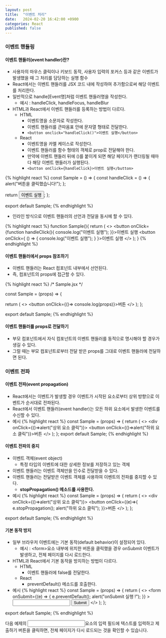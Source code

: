 ```yaml
---
layout: post
title:  "이벤트 처리"
date:   2024-02-20 16:42:00 +0900
categories: React
published: false
---
```


### 이벤트 핸들링

#### 이벤트 핸들러(event handler)란?

- 사용자의 마우스 클릭이나 키보드 동작, 사용자 입력의 포커스 등과 같은 이벤트가 발생했을 때 그 처리를 담당하는 실행 함수
- React에서는 이벤트 핸들러를 JSX 코드 내에 작성하여 추가함으로써 해당 이벤트를 처리한다.
- 일반적으로 handle\[Event명]처럼 이벤트 핸들러명을 작성한다.
    - 예시 : handleClick, handleFocus, handleBlur
- HTML과 React에서 이벤트 핸들러를 등록하는 방법이 다르다.
    - HTML
        - 이벤트명을 소문자로 작성한다.
        - 이벤트 핸들러를 큰따옴표 안에 문자열 형태로 전달한다.
        - `<button onclick="handleClick()">이벤트 실행</button>`
    - React
        - 이벤트명을 카멜 케이스로 작성한다.
        - 이벤트 핸들러를 함수 형태의 객체로 prop로 전달해야 한다.
        - 만약에 이벤트 핸들러 뒤에 ()를 붙이게 되면 해당 페이지가 랜더링될 때마다 해당 이벤트 핸들러가 실행된다.
        - `<button onClick={handleClick}>이벤트 실행</button>`

{% highlight react %}
const Sample = () => {
  const handleClick = () => {
    alert("버튼을 클릭했습니다!");
  };

  return <button onClick={handleClick}>이벤트 실행</button>;
};

export default Sample;
{% endhighlight %}

- 인라인 방식으로 이벤트 핸들러의 선언과 전달을 동시에 할 수 있다.

{% highlight react %}
function Sample(){
    return (
        <>
            <button onClick={function handleClick(){
                console.log("이벤트 실행");
            }}>이벤트 실행</button>
            <button onClick={
                () => {
                    console.log("이벤트 실행");
                }
            }>이벤트 실행</button>
        </>
    );
}
{% endhighlight %}

#### 이벤트 핸들러에서 props 참조하기

- 이벤트 핸들러는 React 컴포넌트 내부에서 선언된다.
- 즉, 컴포넌트의 props에 접근할 수 있다.

{% highlight react %}
/* Sample.jsx */

const Sample = (props) => {

  return (
      <>
        <button onClick={()=> console.log(props)}>버튼</button>
      </>
    );
};

export default Sample;
{% endhighlight %}

#### 이벤트 핸들러를 props로 전달하기

- 부모 컴포넌트에서 자식 컴포넌트의 이벤트 핸들러를 동적으로 명시해야 할 경우가 생길 수 있다.
- 그럴 때는 부모 컴포넌트로부터 전달 받은 props를 그대로 이벤트 핸들러에 전달하면 된다.

### 이벤트 전파

#### 이벤트 전파(event propagation)

- React에서는 이벤트가 발생할 경우 이벤트가 시작된 요소로부터 상위 방향으로 이벤트가 순서대로 전파된다.
- React에서 이벤트 핸들러(event handler)는 모든 하위 요소에서 발생한 이벤트를 수신할 수 있다.
- 예시
{% highlight react %}
const Sample = (props) => {
  return (
      <>
        <div onClick={()=>alert("상위 요소 클릭")}>
          <button onClick={()=>alert("하위 요소 클릭")}>버튼</button>
        </div>
      </>
    );
};
export default Sample;
{% endhighlight %}

#### 이벤트 전파의 중지

- 이벤트 객체(event object)
    - 특정 타입의 이벤트에 대한 상세한 정보를 저장하고 있는 객체
- 이벤트 핸들러는 이벤트 객체만을 인수로 전달받을 수 있다.
- 이벤트 핸들러는 전달받은 이벤트 객체를 사용하여 이벤트의 전파를 중지할 수 있다.
    - <b>stopPropagation() 메소드를 사용한다.</b>
- 예시
{% highlight react %}
const Sample = (props) => {
  return (
      <>
        <div onClick={()=>alert("상위 요소 클릭")}>
          <button onClick={(e)=>{
            e.stopPropagation();
            alert("하위 요소 클릭");
          }}>버튼</button>
        </div>
      </>
    );
};

export default Sample;
{% endhighlight %}

#### 기본 동작 방지

- 일부 브라우저 이벤트에는 기본 동작(default behavior)이 설정되어 있다.
    - 예시 : &lt;form>요소 내부에 위치한 버튼을 클릭했을 경우 onSubmit 이벤트가 발생하고, 전체 페이지를 다시 로드한다.
- HTML과 React에서 기본 동작을 방지하는 방법이 다르다.
    - HTML
        - 이벤트 핸들러에 false를 전달한다.
    - React
        - preventDefault() 메소드를 호출한다.
- 예시
{% highlight react %}
const Sample = (props) => {
  return (
      <>
        <form
          onSubmit={(e) => {
            e.preventDefault();
            alert("onSubmit 실행 !");
          }}
        >
          <input />
          <button>Submit</button>
        </form>
      </>
    );
};

export default Sample;
{% endhighlight %}

 

다음 예제의 <input>요소의 입력 필드에 텍스트를 입력하고 제출하기 버튼을 클릭하면, 전체 페이지가 다시 로드되는 것을 확인할 수 있습니다.